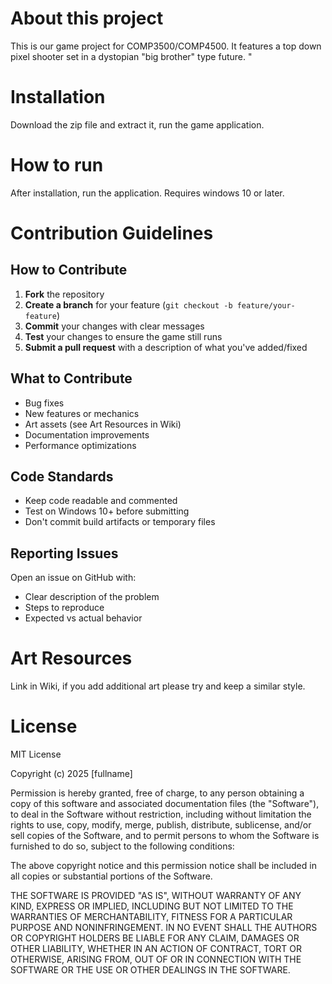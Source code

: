 # About this project
This is our game project for COMP3500/COMP4500. It features a top down pixel shooter set in a dystopian "big brother" type future.
"
# Installation 
Download the zip file and extract it, run the game application.

# How to run
After installation, run the application.
Requires windows 10 or later.

# Contribution Guidelines
## How to Contribute
1. **Fork** the repository
2. **Create a branch** for your feature (`git checkout -b feature/your-feature`)
3. **Commit** your changes with clear messages
4. **Test** your changes to ensure the game still runs
5. **Submit a pull request** with a description of what you've added/fixed

## What to Contribute
- Bug fixes
- New features or mechanics
- Art assets (see Art Resources in Wiki)
- Documentation improvements
- Performance optimizations

## Code Standards
- Keep code readable and commented
- Test on Windows 10+ before submitting
- Don't commit build artifacts or temporary files

## Reporting Issues
Open an issue on GitHub with:
- Clear description of the problem
- Steps to reproduce
- Expected vs actual behavior

# Art Resources
Link in Wiki, if you add additional art please try and keep a similar style.

# License
MIT License

Copyright (c) 2025 [fullname]

Permission is hereby granted, free of charge, to any person obtaining a copy
of this software and associated documentation files (the "Software"), to deal
in the Software without restriction, including without limitation the rights
to use, copy, modify, merge, publish, distribute, sublicense, and/or sell
copies of the Software, and to permit persons to whom the Software is
furnished to do so, subject to the following conditions:

The above copyright notice and this permission notice shall be included in all
copies or substantial portions of the Software.

THE SOFTWARE IS PROVIDED "AS IS", WITHOUT WARRANTY OF ANY KIND, EXPRESS OR
IMPLIED, INCLUDING BUT NOT LIMITED TO THE WARRANTIES OF MERCHANTABILITY,
FITNESS FOR A PARTICULAR PURPOSE AND NONINFRINGEMENT. IN NO EVENT SHALL THE
AUTHORS OR COPYRIGHT HOLDERS BE LIABLE FOR ANY CLAIM, DAMAGES OR OTHER
LIABILITY, WHETHER IN AN ACTION OF CONTRACT, TORT OR OTHERWISE, ARISING FROM,
OUT OF OR IN CONNECTION WITH THE SOFTWARE OR THE USE OR OTHER DEALINGS IN THE
SOFTWARE.
